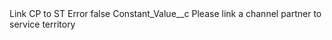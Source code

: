 <?xml version="1.0" encoding="UTF-8"?>
<CustomMetadata xmlns="http://soap.sforce.com/2006/04/metadata" xmlns:xsi="http://www.w3.org/2001/XMLSchema-instance" xmlns:xsd="http://www.w3.org/2001/XMLSchema">
    <label>Link CP to ST Error</label>
    <protected>false</protected>
    <values>
        <field>Constant_Value__c</field>
        <value xsi:type="xsd:string">Please link a channel partner to service territory</value>
    </values>
</CustomMetadata>
